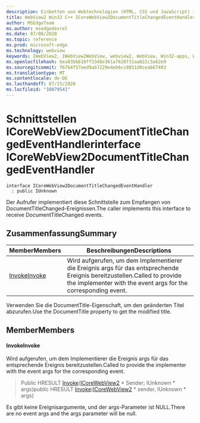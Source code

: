 ```yaml
---
description: Einbetten von Webtechnologien (HTML, CSS und JavaScript) in ihre systemeigenen Anwendungen mit dem Microsoft Edge WebView2-Steuerelement
title: WebView2 Win32 C++ ICoreWebView2DocumentTitleChangedEventHandler
author: MSEdgeTeam
ms.author: msedgedevrel
ms.date: 07/08/2020
ms.topic: reference
ms.prod: microsoft-edge
ms.technology: webview
keywords: IWebView2, IWebView2WebView, webview2, WebView, Win32-apps, Win32, Edge, ICoreWebView2, ICoreWebView2Controller, Browser-Steuerelement, Edge-HTML, ICoreWebView2DocumentTitleChangedEventHandler
ms.openlocfilehash: 6ea83bb610ff3348e361a7628f31aa022c3a62e9
ms.sourcegitcommit: f6764f57aed9ab7229e4eb6cc8851d0cea667403
ms.translationtype: MT
ms.contentlocale: de-DE
ms.lasthandoff: 07/15/2020
ms.locfileid: "10879541"
---
```

# <span data-ttu-id="8d63d-104">Schnittstellen ICoreWebView2DocumentTitleChangedEventHandler</span><span class="sxs-lookup"><span data-stu-id="8d63d-104">interface ICoreWebView2DocumentTitleChangedEventHandler</span></span> 

```
interface ICoreWebView2DocumentTitleChangedEventHandler
  : public IUnknown
```

<span data-ttu-id="8d63d-105">Der Aufrufer implementiert diese Schnittstelle zum Empfangen von DocumentTitleChanged-Ereignissen.</span><span class="sxs-lookup"><span data-stu-id="8d63d-105">The caller implements this interface to receive DocumentTitleChanged events.</span></span>

## <span data-ttu-id="8d63d-106">Zusammenfassung</span><span class="sxs-lookup"><span data-stu-id="8d63d-106">Summary</span></span>

 <span data-ttu-id="8d63d-107">Member</span><span class="sxs-lookup"><span data-stu-id="8d63d-107">Members</span></span>                        | <span data-ttu-id="8d63d-108">Beschreibungen</span><span class="sxs-lookup"><span data-stu-id="8d63d-108">Descriptions</span></span>
--------------------------------|---------------------------------------------
[<span data-ttu-id="8d63d-109">Invoke</span><span class="sxs-lookup"><span data-stu-id="8d63d-109">Invoke</span></span>](#invoke) | <span data-ttu-id="8d63d-110">Wird aufgerufen, um dem Implementierer die Ereignis args für das entsprechende Ereignis bereitzustellen.</span><span class="sxs-lookup"><span data-stu-id="8d63d-110">Called to provide the implementer with the event args for the corresponding event.</span></span>

<span data-ttu-id="8d63d-111">Verwenden Sie die DocumentTitle-Eigenschaft, um den geänderten Titel abzurufen.</span><span class="sxs-lookup"><span data-stu-id="8d63d-111">Use the DocumentTitle property to get the modified title.</span></span>

## <span data-ttu-id="8d63d-112">Member</span><span class="sxs-lookup"><span data-stu-id="8d63d-112">Members</span></span>

#### <span data-ttu-id="8d63d-113">Invoke</span><span class="sxs-lookup"><span data-stu-id="8d63d-113">Invoke</span></span> 

<span data-ttu-id="8d63d-114">Wird aufgerufen, um dem Implementierer die Ereignis args für das entsprechende Ereignis bereitzustellen.</span><span class="sxs-lookup"><span data-stu-id="8d63d-114">Called to provide the implementer with the event args for the corresponding event.</span></span>

> <span data-ttu-id="8d63d-115">Public HRESULT [Invoke](#invoke)([ICoreWebView2](icorewebview2.md) \* Sender; IUnknown \* args)</span><span class="sxs-lookup"><span data-stu-id="8d63d-115">public HRESULT [Invoke](#invoke)([ICoreWebView2](icorewebview2.md) \* sender, IUnknown \* args)</span></span>

<span data-ttu-id="8d63d-116">Es gibt keine Ereignisargumente, und der args-Parameter ist NULL.</span><span class="sxs-lookup"><span data-stu-id="8d63d-116">There are no event args and the args parameter will be null.</span></span>

